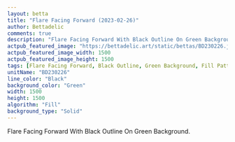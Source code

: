 ```yaml
---
layout: betta
title: "Flare Facing Forward (2023-02-26)"
author: Bettadelic
comments: true
description: "Flare Facing Forward With Black Outline On Green Background."
actpub_featured_image: "https://bettadelic.art/static/bettas/BD230226.jpg"
actpub_featured_image_width: 1500
actpub_featured_image_height: 1500
tags: [Flare Facing Forward, Black Outline, Green Background, Fill Pattern, February 2023]
unitName: "BD230226"
line_color: "Black"
background_color: "Green"
width: 1500
height: 1500
algorithm: "Fill"
background_type: "Solid"
---
```


Flare Facing Forward With Black Outline On Green Background.
